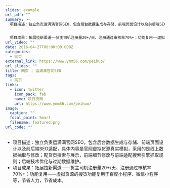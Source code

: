 ```yaml
---
slides: example
url_pdf: ""
summary: >-
  项目描述：独立负责运满满官网SEO，包含后台数据生成与存储、前端页面设计以及前后端SEO适配，具体内容是官网虚拟货源真实模拟，采用的是线上数据抽取与修改；配货页搜索与展示，前端细节修改与前端适配搜索引擎抓取规则；后端技术优化与过期数据维护。


  项目成果：拓展拉新渠道——货主司机注册量20+/天、注册通过审核率70%+；功能复用——虚拟货源的搜货功能复用于百度小程序、微信小程序等，节省人力，节省成本。
url_video: ""
date: 2016-04-27T00:00:00.000Z
categories:
  - 网页
external_link: https://www.ymm56.com/peihuo/
url_slides: ""
title: 网页 | 运满满官网SEO
tags:
  - 网页
links:
  - icon: twitter
    icon_pack: fab
    name: 项目页面
    url: https://www.ymm56.com/peihuo/
image:
  caption: ""
  focal_point: Smart
  filename: featured.png
url_code: ""
---
```



* 项目描述：独立负责运满满官网SEO，包含后台数据生成与存储、前端页面设计以及前后端SEO适配，具体内容是官网虚拟货源真实模拟，采用的是线上数据抽取与修改；配货页搜索与展示，前端细节修改与前端适配搜索引擎抓取规则；后端技术优化与过期数据维护。
* 项目成果：拓展拉新渠道——货主司机注册量20+/天、注册通过审核率70%+；功能复用——虚拟货源的搜货功能复用于百度小程序、微信小程序等，节省人力，节省成本。
